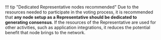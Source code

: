 !!! tip "Dedicated Representative nodes recommended"
	Due to the resources needed to participate in the voting process, it is recommended that **any node setup as a Representative should be dedicated to generating consensus**. If the resources of the Representative are used for other activities, such as application integrations, it reduces the potential benefit that node brings to the network.
